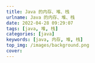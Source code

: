 ```yaml
---
title: Java 的内存、堆、栈
urlname: Java 的内存、堆、栈
date: 2022-04-28 09:29:07
tags: [java, 堆, 栈]
categories: [java]
keywords: [java, 内存, 堆, 栈]
top_img: /images/background.png
cover:
---
```

